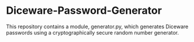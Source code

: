 # Diceware-Password-Generator
This repository contains a module, generator.py, which generates Diceware passwords using a cryptographically secure random number generator.

